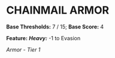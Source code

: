 ﻿# CHAINMAIL ARMOR

**Base Thresholds:** 7 / 15; **Base Score:** 4

**Feature:** ***Heavy:*** -1 to Evasion

*Armor - Tier 1*
